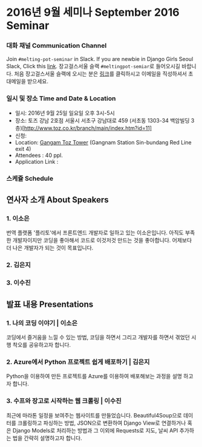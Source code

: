 # 2016년 9월 세미나 September 2016 Seminar

### 대화 채널 Communication Channel 
Join `#melting-pot-seminar` in Slack.
If you are newbie in Django Girls Seoul Slack, Click this [link](
http://djangogirlsseoulslackin.herokuapp.com/
).
장고걸스서울 슬랙 `#meltingpot-semiar`로 들어오시길 바랍니다.
처음 장고걸스서울 슬랙에 오시는 분은 [링크](http://djangogirlsseoulslackin.herokuapp.com/)를 클릭하시고 이메일을 직성하셔서 초대메일을 받으세요.


### 일시 및 장소 Time and Date & Location
* 일시: 2016년 9월 25일 일요일 오후 3시-5시
* 장소: 토즈 강남 2호점 서울시 서초구 강남대로 459 (서초동 1303-34 백암빌딩 3층)[http://www.toz.co.kr/branch/main/index.htm?id=11]
* 신청: 
* Location: [Gangam Toz Tower](https://www.google.co.kr/maps/place/Gangnam+toztower/@37.5332881,126.9727231,13z/data=!4m8!1m2!2m1!1z6rCV64KoIO2GoOymiO2DgOybjA!3m4!1s0x357ca1574a66f4dd:0x3f766127b34aa28!8m2!3d37.4966909!4d127.0305721?hl=en) (Gangnam Station Sin-bundang Red Line exit 4)
* Attendees : 40 ppl.
* Application Link :

### 스케쥴 Schedule

## 연사자 소개 About Speakers
### 1. 이소은

번역 플랫폼 '플리토'에서 프론트엔드 개발자로 일하고 있는 이소은입니다. 아직도 부족한 개발자이지만 코딩을 좋아해서 코드로 이것저것 만드는 것을 좋아합니다. 어제보다 더 나은 개발자가 되는 것이 목표입니다.

### 2. 김은지 

### 3. 이수진

## 발표 내용 Presentations
### 1. 나의 코딩 이야기 | 이소은
코딩에서 즐거움을 느낄 수 있는 방법, 코딩을 하면서 그리고 개발자를 하면서 겪었던 시행 착오를 공유하고자 합니다.

### 2. Azure에서 Python 프로젝트 쉽게 배포하기 | 김은지
Python을 이용하여 만든 프로젝트를 Azure를 이용하여 배포해보는 과정을 설명 하고자 합니다.

### 3. 수프와 장고로 시작하는 웹 크롤링 |  이수진 
최근에 마라톤 일정을 보여주는 웹사이트를 만들었습니다.
Beautiful4Soup으로 데이터를 크롤링하고 파싱하는 방법, JSON으로 변환하여 Django View로 연결하거나 혹은 Django Models로 처리하는 방법과 그 이외에 Requests로 지도, 날씨 API 추가하는 법을 간략히 설명하고자 합니다.
